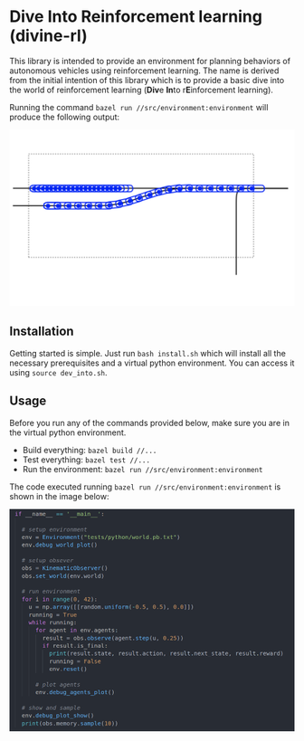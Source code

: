 # Dive Into Reinforcement learning (divine-rl)
This library is intended to provide an environment for planning behaviors of autonomous vehicles using reinforcement learning. The name is derived from the initial intention of this library which is to provide a basic dive into the world of reinforcement learning (**Div**e **In**to r**E**inforcement learning).

Running the command `bazel run //src/environment:environment` will produce the following output:

![Simple World](docs/images/structured.png "Vehicle in simple world")

## Installation
Getting started is simple. Just run `bash install.sh` which will install all the necessary prerequisites and a virtual python environment. You can access it using `source dev_into.sh`.

## Usage
Before you run any of the commands provided below, make sure you are in the virtual python environment.

* Build everything: `bazel build //...`
* Test everything: `bazel test //...`
* Run the environment: `bazel run //src/environment:environment`

The code executed running `bazel run //src/environment:environment` is shown in the image below:

![Code Example](docs/images/code.png "Code example how to use the library")